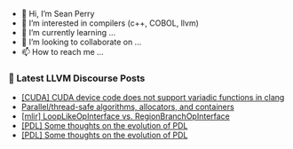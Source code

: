 - 👋 Hi, I’m Sean Perry
- 👀 I’m interested in compilers (c++, COBOL, llvm)
- 🌱 I’m currently learning ...
- 💞️ I’m looking to collaborate on ...
- 📫 How to reach me ...

<!---
s66perry/s66perry is a ✨ special ✨ repository because its `README.md` (this file) appears on your GitHub profile.
You can click the Preview link to take a look at your changes.
--->
### 📕 Latest LLVM Discourse Posts

<!-- DISCOURSE-LLVM:START -->
- [[CUDA] CUDA device code does not support variadic functions in clang](https://discourse.llvm.org/t/cuda-cuda-device-code-does-not-support-variadic-functions-in-clang/60481/2)
- [Parallel/thread-safe algorithms, allocators, and containers](https://discourse.llvm.org/t/parallel-thread-safe-algorithms-allocators-and-containers/60472/9)
- [[mlir] LoopLikeOpInterface vs. RegionBranchOpInterface](https://discourse.llvm.org/t/mlir-looplikeopinterface-vs-regionbranchopinterface/60494/1)
- [[PDL] Some thoughts on the evolution of PDL](https://discourse.llvm.org/t/pdl-some-thoughts-on-the-evolution-of-pdl/60392/8)
- [[PDL] Some thoughts on the evolution of PDL](https://discourse.llvm.org/t/pdl-some-thoughts-on-the-evolution-of-pdl/60392/7)
<!-- DISCOURSE-LLVM:END -->
